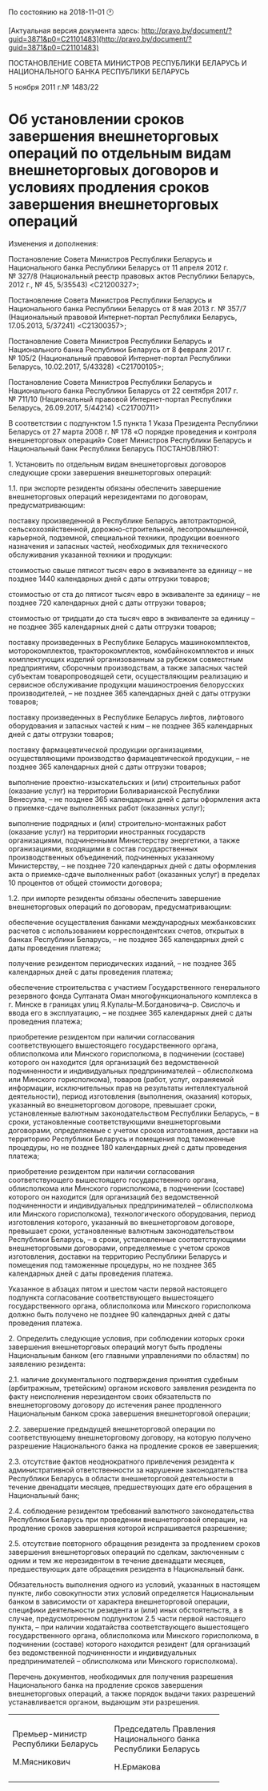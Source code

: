 По состоянию на 2018-11-01 &#x1F550;

[Актуальная версия документа здесь: http://pravo.by/document/?guid=3871&p0=C21101483](http://pravo.by/document/?guid=3871&p0=C21101483)

<p>ПОСТАНОВЛЕНИЕ СОВЕТА МИНИСТРОВ РЕСПУБЛИКИ БЕЛАРУСЬ И НАЦИОНАЛЬНОГО БАНКА РЕСПУБЛИКИ БЕЛАРУСЬ</p>
<p>5 ноября 2011 г.№ 1483/22</p>
<h1>Об установлении сроков завершения внешнеторговых операций по отдельным видам внешнеторговых договоров и условиях продления сроков завершения внешнеторговых операций</h1>
<p>Изменения и дополнения:</p>
<p>Постановление Совета Министров Республики Беларусь и Национального банка Республики Беларусь от 11 апреля 2012 г. № 327/8 (Национальный реестр правовых актов Республики Беларусь, 2012 г., № 45, 5/35543) &lt;C21200327&gt;;</p>
<p>Постановление Совета Министров Республики Беларусь и Национального банка Республики Беларусь от 8 мая 2013 г. № 357/7 (Национальный правовой Интернет-портал Республики Беларусь, 17.05.2013, 5/37241) &lt;C21300357&gt;;</p>
<p>Постановление Совета Министров Республики Беларусь и Национального банка Республики Беларусь от 8 февраля 2017 г. № 105/2 (Национальный правовой Интернет-портал Республики Беларусь, 10.02.2017, 5/43328) &lt;C21700105&gt;;</p>
<p>Постановление Совета Министров Республики Беларусь и Национального банка Республики Беларусь от 22 сентября 2017 г. № 711/10 (Национальный правовой Интернет-портал Республики Беларусь, 26.09.2017, 5/44214) &lt;C21700711&gt;</p>
<p></p>
<p>В соответствии с подпунктом 1.5 пункта 1 Указа Президента Республики Беларусь от 27 марта 2008 г. № 178 «О порядке проведения и контроля внешнеторговых операций» Совет Министров Республики Беларусь и Национальный банк Республики Беларусь ПОСТАНОВЛЯЮТ:</p>
<p>1. Установить по отдельным видам внешнеторговых договоров следующие сроки завершения внешнеторговых операций:</p>
<p>1.1. при экспорте резиденты обязаны обеспечить завершение внешнеторговых операций нерезидентами по договорам, предусматривающим:</p>
<p>поставку произведенной в Республике Беларусь автотракторной, сельскохозяйственной, дорожно-строительной, лесопромышленной, карьерной, подземной, специальной техники, продукции военного назначения и запасных частей, необходимых для технического обслуживания указанной техники и продукции:</p>
<p>стоимостью свыше пятисот тысяч евро в эквиваленте за единицу – не позднее 1440 календарных дней с даты отгрузки товаров;</p>
<p>стоимостью от ста до пятисот тысяч евро в эквиваленте за единицу – не позднее 720 календарных дней с даты отгрузки товаров;</p>
<p>стоимостью от тридцати до ста тысяч евро в эквиваленте за единицу – не позднее 365 календарных дней с даты отгрузки товаров;</p>
<p>поставку произведенных в Республике Беларусь машинокомплектов, моторокомплектов, тракторокомплектов, комбайнокомплектов и иных комплектующих изделий организованным за рубежом совместным предприятиям, сборочным производствам, а также запасных частей субъектам товаропроводящей сети, осуществляющим реализацию и сервисное обслуживание продукции машиностроения белорусских производителей, – не позднее 365 календарных дней с даты отгрузки товаров;</p>
<p>поставку произведенных в Республике Беларусь лифтов, лифтового оборудования и запасных частей к ним – не позднее 365 календарных дней с даты отгрузки товаров;</p>
<p>поставку фармацевтической продукции организациями, осуществляющими производство фармацевтической продукции, – не позднее 365 календарных дней с даты отгрузки товаров;</p>
<p>выполнение проектно-изыскательских и (или) строительных работ (оказание услуг) на территории Боливарианской Республики Венесуэла, – не позднее 365 календарных дней с даты оформления акта о приемке-сдаче выполненных работ (оказанных услуг);</p>
<p>выполнение подрядных и (или) строительно-монтажных работ (оказание услуг) на территории иностранных государств организациями, подчиненными Министерству энергетики, а также организациями, входящими в состав государственных производственных объединений, подчиненных указанному Министерству, – не позднее 720 календарных дней с даты оформления акта о приемке-сдаче выполненных работ (оказанных услуг) в пределах 10 процентов от общей стоимости договора;</p>
<p>1.2. при импорте резиденты обязаны обеспечить завершение внешнеторговых операций по договорам, предусматривающим:</p>
<p>обеспечение осуществления банками международных межбанковских расчетов с использованием корреспондентских счетов, открытых в банках Республики Беларусь, – не позднее 365 календарных дней с даты проведения платежа;</p>
<p>получение резидентом периодических изданий, – не позднее 365 календарных дней с даты проведения платежа;</p>
<p>обеспечение строительства с участием Государственного генерального резервного фонда Султаната Оман многофункционального комплекса в г. Минске в границах улиц Я.Купалы–М.Богдановича–р. Свислочь и ввода его в эксплуатацию, – не позднее 365 календарных дней с даты проведения платежа;</p>
<p>приобретение резидентом при наличии согласования соответствующего вышестоящего государственного органа, облисполкома или Минского горисполкома, в подчинении (составе) которого он находится (для организаций без ведомственной подчиненности и индивидуальных предпринимателей – облисполкома или Минского горисполкома), товаров (работ, услуг, охраняемой информации, исключительных прав на результаты интеллектуальной деятельности), период изготовления (выполнения, оказания) которых, указанный во внешнеторговом договоре, превышает сроки, установленные валютным законодательством Республики Беларусь, – в сроки, установленные соответствующими внешнеторговыми договорами, определяемые с учетом сроков изготовления, доставки на территорию Республики Беларусь и помещения под таможенные процедуры, но не позднее 180 календарных дней с даты проведения платежа;</p>
<p>приобретение резидентом при наличии согласования соответствующего вышестоящего государственного органа, облисполкома или Минского горисполкома, в подчинении (составе) которого он находится (для организаций без ведомственной подчиненности и индивидуальных предпринимателей – облисполкома или Минского горисполкома), технологического оборудования, период изготовления которого, указанный во внешнеторговом договоре, превышает сроки, установленные валютным законодательством Республики Беларусь, – в сроки, установленные соответствующими внешнеторговыми договорами, определяемые с учетом сроков изготовления, доставки на территорию Республики Беларусь и помещения под таможенные процедуры, но не позднее 365 календарных дней с даты проведения платежа.</p>
<p>Указанное в абзацах пятом и шестом части первой настоящего подпункта согласование соответствующего вышестоящего государственного органа, облисполкома или Минского горисполкома должно быть получено не позднее 90 календарных дней с даты проведения платежа.</p>
<p>2. Определить следующие условия, при соблюдении которых сроки завершения внешнеторговых операций могут быть продлены Национальным банком (его главными управлениями по областям) по заявлению резидента:</p>
<p>2.1. наличие документального подтверждения принятия судебным (арбитражным, третейским) органом искового заявления резидента по факту неисполнения нерезидентом своих обязательств по внешнеторговому договору до истечения ранее продленного Национальным банком срока завершения внешнеторговой операции;</p>
<p>2.2. завершение предыдущей внешнеторговой операции по соответствующему внешнеторговому договору, на которую получено разрешение Национального банка на продление сроков ее завершения;</p>
<p>2.3. отсутствие фактов неоднократного привлечения резидента к административной ответственности за нарушение законодательства Республики Беларусь в области внешнеторговой деятельности в течение двенадцати месяцев, предшествующих дате его обращения в Национальный банк;</p>
<p>2.4. соблюдение резидентом требований валютного законодательства Республики Беларусь при проведении внешнеторговой операции, на продление сроков завершения которой испрашивается разрешение;</p>
<p>2.5. отсутствие повторного обращения резидента за продлением сроков завершения внешнеторговых операций по сделкам, заключенным с одним и тем же нерезидентом в течение двенадцати месяцев, предшествующих дате обращения резидента в Национальный банк.</p>
<p>Обязательность выполнения одного из условий, указанных в настоящем пункте, либо совокупности этих условий определяется Национальным банком в зависимости от характера внешнеторговой операции, специфики деятельности резидента и (или) иных обстоятельств, а в случае, предусмотренном подпунктом 2.5 части первой настоящего пункта, – при наличии ходатайства соответствующего вышестоящего государственного органа, облисполкома или Минского горисполкома, в подчинении (составе) которого находится резидент (для организаций без ведомственной подчиненности и индивидуальных предпринимателей – облисполкома или Минского горисполкома).</p>
<p>Перечень документов, необходимых для получения разрешения Национального банка на продление сроков завершения внешнеторговых операций, а также порядок выдачи таких разрешений устанавливается органом, выдающим эти разрешения.</p>
<p></p>
<table><tr>
<td>
<p>Премьер-министр<br>Республики Беларусь </p>
<p>М.Мясникович</p>
</td>
<td><p></p></td>
<td>
<p>Председатель Правления<br>Национального банка<br>Республики Беларусь</p>
<p>Н.Ермакова</p>
</td>
</tr></table>
<p></p>